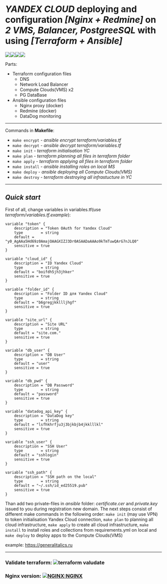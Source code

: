 # ***YANDEX CLOUD*** deploying and configuration ***[Nginx + Redmine]*** on ***2 VMS, Balancer, PostgreeSQL*** with using ***[Terraform + Ansible]*** 

<img src="https://img.shields.io/badge/terraform%20-%235835CC.svg?&style=for-the-badge&logo=terraform&logoColor=white"/><img src="https://img.shields.io/badge/ansible%20-%231A1918.svg?&style=for-the-badge&logo=ansible&logoColor=white"/><img src="https://img.shields.io/badge/docker%20-%230db7ed.svg?&style=for-the-badge&logo=docker&logoColor=white"/><img src="https://img.shields.io/badge/nginx%20-%23009639.svg?&style=for-the-badge&logo=nginx&logoColor=white"/>

Parts:
- Terraform configuration files
  - DNS
  - Network Load Balancer
  - Compute Clouds(VMS) x2
  - PG DataBase
- Ansible configuration files
  - Nginx proxy (docker)
  - Redmine (docker)
  - DataDog monitoring
---
Сommands in ____Makefile____:

- `make encrypt` - *ansible encrypt terraform/variables.tf*
- `make decrypt` - *ansible decrypt terraform/variables.tf*
- `make init` - *terraform initialisation YC*
- `make plan` - *terraform planning all files in terraform folder*
- `make apply` - *terraform applying all files in terraform folder*
- `make install` - *ansible installing roles on local MS*
- `make deploy` - *ansible deploying all Compute Clouds(VMS)*
- `make destroy` - *terraform destroying all infrastucture in YC*
---
## *Quick start*

First of all, change variables in variables.tf(use *terraform/variables.tf.example*): 
```
variable "token" {
    description = "Token OAuth for Yandex Cloud"
    type        = string
	default = "y0_AgAAa5Hd69z0AmajOAAGXIZJ3Dr0ASAADaAAAo9kTmTuwQArG7nJLQ0"
	sensitive = true
}

variable "cloud_id" {
    description = "ID Yandex Cloud"
    type        = string
	default = "boifdh5jh3jhker"
	sensitive = true
}

variable "folder_id" {
    description = "Folder ID для Yandex Cloud"
    type        = string
	default = "b6gregjkkllljhgf"
	sensitive = true
}

variable "site_url" {
    description = "Site URL"
    type        = string
	default = "site.com."
	sensitive = true
}

variable "db_user" {
    description = "DB User"
    type        = string
	default = "user"
	sensitive = true
}

variable "db_pwd" {
    description = "DB Password"
    type        = string
	default = "password"
	sensitive = true
}

variable "datadog_api_key" {
    description = "DataDog key"
    type        = string
	default = "lsfhkhrfju3j3bjkbjb4jkklllkl"
	sensitive = true
}

variable "ssh_user" {
    description = "SSH User"
    type        = string
	default = "sshlogin"
	sensitive = true
}

variable "ssh_path" {
    description = "SSH path on the local"
    type        = string
	default = "~/.ssh/id_ed25519.pub"
	sensitive = true
}
```
Than add two private-files in *ansible* folder: *certificate.cer* and *private.key* issued to you during registration new domain.
The next steps consist of different make commands in the following order: 
`make init` (may use VPN) to token initialisation Yandex Cloud connection, `make plan` to planning all cloud infrastructure, `make apply` to create all cloud infrastructure, `make install` to install roles and collections from requirements.yml on local and `make deploy` to deploy apps to the Compute Clouds(VMS)

example: https://generalitalics.ru

---

### Validate terraform: ![terraform valudate](https://github.com/github/docs/actions/workflows/validate_check.yml/badge.svg)

### Nginx version: [![NGINX:NGINX](https://repology.org/badge/latest-versions/nginx.svg)](https://repology.org/project/nginx/versions)
